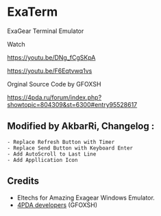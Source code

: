 # ExaTerm
ExaGear Terminal Emulator

Watch

https://youtu.be/DNg_fCgSKpA

https://youtu.be/F6Eqtvwq1vs

Orginal Source Code by GFOXSH

https://4pda.ru/forum/index.php?showtopic=804309&st=6300#entry95528617

## Modified by AkbarRi, Changelog :
    - Replace Refresh Button with Timer
    - Replace Send Button with Keyboard Enter
    - Add AutoScroll to Last Line
    - Add Appllication Icon
    
## Credits
- Eltechs for Amazing Exagear Windows Emulator.
- [4PDA developers](https://4pda.ru/forum/index.php?showtopic=992239) (GFOXSH)
